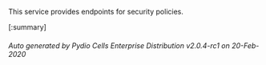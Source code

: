 






This service provides endpoints for security policies.

[:summary]

###### Auto generated by Pydio Cells Enterprise Distribution v2.0.4-rc1 on 20-Feb-2020
